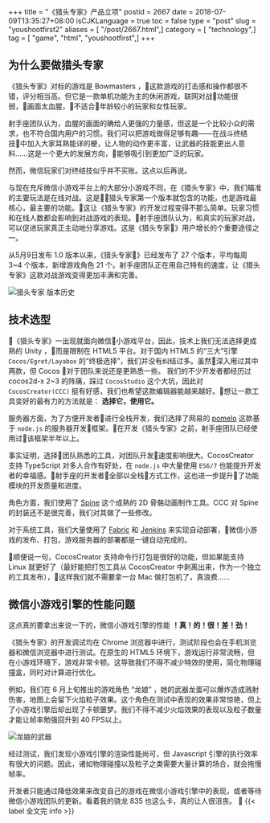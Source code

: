 +++
title = "《猎头专家》产品立项"
postid = 2667
date = 2018-07-09T13:35:27+08:00
isCJKLanguage = true
toc = false
type = "post"
slug = "youshootfirst2"
aliases = [ "/post/2667.html",]
category = [ "technology",]
tag = [ "game", "html", "youshootfirst",]
+++


## 为什么要做猎头专家

《猎头专家》对标的游戏是 Bowmasters ，这款游戏的打击感和操作都很不错，评分相当高。但它是一款单机功能为主的休闲游戏，联网对战功能很弱，画面太血腥，不适合年龄较小的玩家和女性玩家。 <!--more-->

射手座团队认为，血腥的画面的确给人更强的力量感，但这是一个比较小众的需求，也不符合国内用户的习惯。我们可以把游戏做得足够有趣——在战斗终结技中加入大家耳熟能详的梗，让人物的动作更丰富，让武器的技能更出人意料……这是一个更大的发展方向，能够吸引到更加广泛的玩家。

然而，微信玩家们对终结技似乎并不买账。这点以后再说。

与现在充斥微信小游戏平台上的大部分小游戏不同，在《猎头专家》中，我们瞄准的主要玩法是在线对战。这是猎头专家第一个版本就包含的功能，也是游戏最核心，最主要的功能。这让《猎头专家》的开发过程变得不那么简单。玩家习惯和在线人数都会影响到对战游戏的表现。射手座团队认为，和真实的玩家对战，可以促进玩家真正主动地分享游戏。这是《猎头专家》用户增长的个重要途径之一。

从5月9日发布 1.0 版本以来，《猎头专家》已经发布了 27 个版本，平均每周 3~4 个版本，新增游戏角色 21 个。射手座团队正在用自己特有的速度，让《猎头专家》这款对战游戏变得更加丰满和完善。

![猎头专家 版本历史][versions]

## 技术选型

《猎头专家》一出现就面向微信小游戏平台，因此，技术上我们无法选择更成熟的 Unity ，而是限制在 HTML5 平台。对于国内 HTML5 的“三大”引擎 `Cocos/Egret/Layabox` 的“终极选择”，我们并没有纠结过多。虽然深入用过其中两款，但 Cocos 对于团队来说还是更熟悉一些。 我们的不少开发者都经历过 cocos2d-x 2~3 的阵痛，踩过 `CocosStudio` 这个大坑，因此对 `CocosCreator(CCC)` 挺有好感，我们也希望这款编辑器能越来越好。想让一款工具变好的最有力的方法就是： **选择它，使用它。**

服务器方面，为了方便开发者进行全栈开发，我们选择了网易的 [pomelo][pomelo] 这款基于 `node.js` 的服务器开发框架。在开发《猎头专家》之前，射手座团队已经使用过该框架半年以上。

事实证明，选择团队熟悉的工具，对团队开发速度影响很大。CocosCreator 支持 TypeScript 对多人合作有好处，在 `node.js` 中大量使用 `ES6/7` 也能提升开发者的幸福感。射手座的开发者全部以全栈方式工作，这也进一步提升了功能模块的开发质量和进度。

角色方面，我们使用了 [Spine][spine] 这个成熟的 2D 骨骼动画制作工具。CCC 对 Spine 的封装还不是很完善，我们对其做了一些修改。

对于系统工具，我们大量使用了 [Fabric][fabric] 和 [Jenkins][jenkins] 来实现自动部署，微信小游戏的发布、打包，游戏服务器的部署都是一键自动完成的。

顺便说一句，CocosCreator 支持命令行打包是很好的功能，但如果能支持 Linux 就更好了（最好能把打包工具从 CocosCreator 中剥离出来，作为一个独立的工具发布），这样我们就不需要拿一台 Mac 做打包机了，真浪费……

## 微信小游戏引擎的性能问题

这点真的要拿出来说一下的，微信小游戏引擎的性能 **！真！的！很！差！劲！** 

《猎头专家》的开发调试均在 Chrome 浏览器中进行，测试阶段也会在手机浏览器和微信浏览器中进行测试。在原生的 HTML5 环境下，游戏运行非常流畅，但在小游戏环境下，游戏非常卡顿。这导致我们不得不减少特效的使用，简化物理碰撞盒，同时对计算进行优化。

例如，我们在 6 月上旬推出的游戏角色 “龙娘” ，她的武器龙蛋可以爆炸造成溅射伤害，地图上会留下火焰粒子效果。这个角色在测试中表现的效果非常惊艳，但上了小游戏引擎后却出现了卡顿噩梦。我们不得不减少火焰效果的表现以及粒子数量才能让帧率勉强回升到 40 FPS以上。

![龙娘的武器][ln]

经过测试，我们发现小游戏引擎的渲染性能尚可，但 Javascript 引擎的执行效率有很大的问题。因此，诸如物理碰撞以及粒子之类需要大量计算的场合，就会拖慢帧率。

开发者只能通过降低效果来改变自己的游戏在微信小游戏引擎中的表现，或者等待微信小游戏团队的更新。看着我的骁龙 835 也这么卡，真的让人很沮丧。

{{< label 全文完 info >}}

[pomelo]: http://pomelo.netease.com/
[fabric]: http://www.fabfile.org/
[jenkins]: https://jenkins.io/
[spine]: http://zh.esotericsoftware.com/
[versions]: /uploads/2018/07/youshootfirst-version.png
[ln]: /uploads/2018/07/youshootfirst-ln.jpg
